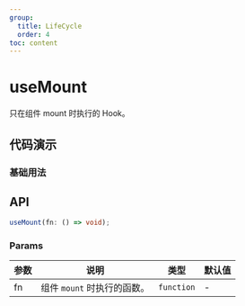 ```yaml
---
group:
  title: LifeCycle
  order: 4
toc: content
---
```


# useMount

只在组件 mount 时执行的 Hook。

## 代码演示

### 基础用法

<code src="./demos/Demo1.tsx"></code>

## API

```typescript
useMount(fn: () => void);
```

### Params

| 参数 | 说明                        | 类型       | 默认值 |
| ---- | --------------------------- | ---------- | ------ |
| fn   | 组件 `mount` 时执行的函数。 | `function` | -      |
